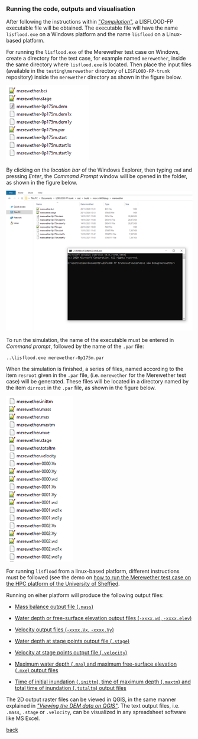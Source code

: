 ### Running the code, outputs and visualisation

After following the instructions within ["_Compilation_"](/LISFLOOD8.0.md), a LISFLOOD-FP executable file will be obtained. The executable file will have the name `lisflood.exe` on a Windows platform and the name `lisflood` on a Linux-based platform.

For running the `lisflood.exe` of the Merewether test case on Windows, create a directory for the test case, for example named `merewether`, inside the same directory where `lisflood.exe` is located. Then place the input files (available in the `testing\merewether` directory of `LISFLOOD-FP-trunk` repository) inside the `merewether` directory as shown in the figure below.

![image](/Figures/mer12.png)

By clicking on the *location bar* of the Windows Explorer, then typing `cmd` and pressing *Enter*, the *Command Prompt* window will be opened in the folder, as shown in the figure below.

![image](/Figures/mer13.png)

To run the simulation, the name of the executable must be entered in *Command prompt*, followed by the name of the `.par` file: 
```
..\lisflood.exe merewether-0p175m.par   
```

When the simulation is finished, a series of files, named according to the item `resroot` given in the `.par` file, (i.e. `merewether` for the Merewether test case) will be generated. These files will be located in a directory named by the item `dirroot` in the `.par` file, as shown in the figure below.

![image](/Figures/mer15.png)



For running `lisflood` from a linux-based platform, different instructions must be followed (see the demo on [how to run the Merewether test case on the HPC platform of the University of Sheffied](/run_hpc.md). 


Running on eiher platform will produce the following output files:

- [Mass balance output file (`.mass`)](/Merewether3-1.md) 
  
- [Water depth or free-surface elevation output files (`-xxxx.wd`, `-xxxx.elev`)](/Merewether3-2.md)

- [Velocity output files (`-xxxx.Vx`, `-xxxx.Vy`)](/Merewether3-3.md)

- [Water depth at stage points output file (`.stage`)](/Merewether3-4.md) 

- [Velocity at stage points output file (`.velocity`)](/Merewether3-5.md) 

- [Maximum water depth (`.max`) and maximum free-surface elevation (`.mxe`) output files](/Merewether3-6.md)

- [Time of initial inundation (`.inittm`), time of maximum depth (`.maxtm`) and total time of inundation (`.totaltm`) output files](/Merewether3-7.md)

The 2D output raster files can be viewed in QGIS, in the same manner explained in [*"Viewing the DEM data on QGIS"*](/Merewether2-1.md). The text output files, i.e. `.mass`, `.stage` or `.velocity`, can be visualized in any spreadsheet software like MS Excel.



[back](/Merewether.md)
